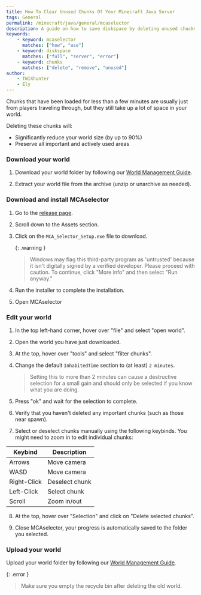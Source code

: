 ```yaml
---
title: How To Clear Unused Chunks Of Your Minecraft Java Server
tags: General
permalink: /minecraft/java/general/mcaselector
description: A guide on how to save diskspace by deleting unused chucks using MCAselector.
keywords:
    - keyword: mcaselector
      matches: ["how", "use"]
    - keyword: diskspace
      matches: ["full", "server", "error"]
    - keyword: chunks
      matches: ["delete", "remove", "unused"]
author:
    - TWIXhunter
    - Ely
---
```


Chunks that have been loaded for less than a few minutes are usually just from players traveling through, but they still take up a lot of space in your world.

Deleting these chunks will:
- Significantly reduce your world size (by up to 90%)
- Preserve all important and actively used areas

### Download your world
1. Download your world folder by following our [World Management Guide](https://kb.falixnodes.net/minecraft/java/general/world-management#downloading-your-world).

2. Extract your world file from the archive (unzip or unarchive as needed).

### Download and install MCAselector

1. Go to the [release page](https://github.com/Querz/mcaselector/releases).

2. Scroll down to the Assets section.

3. Click on the `MCA_Selector_Setup.exe` file to download.

    {: .warning }

    > Windows may flag this third-party program as 'untrusted' because it isn't digitally signed by a verified developer. Please proceed with caution.
    > To continue, click "More info" and then select "Run anyway."

4. Run the installer to complete the installation.

5. Open MCAselector

### Edit your world

1. In the top left-hand corner, hover over "file" and select "open world".

2. Open the world you have just downloaded.

3. At the top, hover over "tools" and select "filter chunks".

4. Change the default `InhabitedTime` section to (at least) `2 minutes`.

    > Setting this to more than 2 minutes can cause a destructive selection for a small gain and should only be selected if you know what you are doing.

5. Press "ok" and wait for the selection to complete.

6. Verify that you haven't deleted any important chunks (such as those near spawn).

7. Select or deselect chunks manually using the following keybinds. You might need to zoom in to edit individual chunks:

| Keybind      	| Description    	|
|--------------	|----------------	|
| Arrows       	| Move camera    	|
| WASD         	| Move camera    	|
| Right-Click  	| Deselect chunk 	|
| Left-Click   	| Select chunk   	|
| Scroll       	| Zoom in/out    	|

8. At the top, hover over "Selection" and click on "Delete selected chunks".

9. Close MCAselector, your progress is automatically saved to the folder you selected.

### Upload your world
Upload your world folder by following our [World Management Guide](https://kb.falixnodes.net/minecraft/java/general/world-management#uploading-your-world).

{: .error }

> Make sure you empty the recycle bin after deleting the old world.